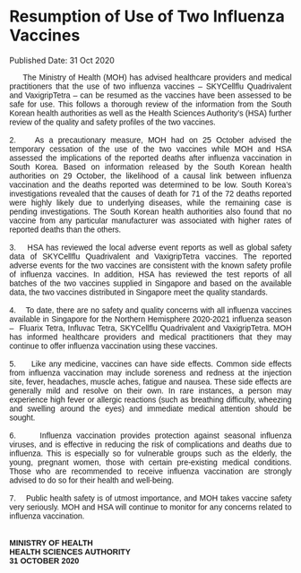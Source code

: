 <html>
    <meta http-equiv="Content-Type" content="text/html; charset=utf-8"/>
    <meta charset="utf-8"/>
    <title>Resumption of Use of Two Influenza Vaccines</title>
    <body><h1>Resumption of Use of Two Influenza Vaccines</h1>
    <p>Published Date: 31 Oct 2020</p> <p style="text-align: justify;"><span style="font-family: Arial;"><span style="font-size: 14px;">&nbsp; &nbsp; &nbsp;The Ministry of Health (MOH) has advised healthcare providers and medical practitioners that the use of two influenza vaccines – SKYCellflu Quadrivalent and VaxigripTetra – can be resumed as the vaccines have been assessed to be safe for use. This follows a thorough review of the information from the South Korean health authorities as well as the Health Sciences Authority’s (HSA) further review of the quality and safety profiles of the two vaccines.<br><br>2.&nbsp; &nbsp; As a precautionary measure, MOH had on 25 October advised the temporary cessation of the use of the two vaccines while MOH and HSA assessed the implications of the reported deaths after influenza vaccination in South Korea. Based on information released by the South Korean health authorities on 29 October, the likelihood of a causal link between influenza vaccination and the deaths reported was determined to be low. South Korea’s investigations revealed that the causes of death for 71 of the 72 deaths reported were highly likely due to underlying diseases, while the remaining case is pending investigations. The South Korean health authorities also found that no vaccine from any particular manufacturer was associated with higher rates of reported deaths than the others.&nbsp;<br><br>3.&nbsp; &nbsp; HSA has reviewed the local adverse event reports as well as global safety data of SKYCellflu Quadrivalent and VaxigripTetra vaccines. The reported adverse events for the two vaccines are consistent with the known safety profile of influenza vaccines. In addition, HSA has reviewed the test reports of all batches of the two vaccines supplied in Singapore and based on the available data, the two vaccines distributed in Singapore meet the quality standards.<br><br>4.&nbsp; &nbsp; To date, there are no safety and quality concerns with all influenza vaccines available in Singapore for the Northern Hemisphere 2020-2021 influenza season –&nbsp; Fluarix Tetra, Influvac Tetra, SKYCellflu Quadrivalent and VaxigripTetra. MOH has informed healthcare providers and medical practitioners that they may continue to offer influenza vaccination using these vaccines.&nbsp;<br><br>5.&nbsp; &nbsp; &nbsp;Like any medicine, vaccines can have side effects. Common side effects from influenza vaccination may include soreness and redness at the injection site, fever, headaches, muscle aches, fatigue and nausea. These side effects are generally mild and resolve on their own. In rare instances, a person may experience high fever or allergic reactions (such as breathing difficulty, wheezing and swelling around the eyes) and immediate medical attention should be sought.<br><br>6.&nbsp; &nbsp; &nbsp;Influenza vaccination provides protection against seasonal influenza viruses, and is effective in reducing the risk of complications and deaths due to influenza. This is especially so for vulnerable groups such as the elderly, the young, pregnant women, those with certain pre-existing medical conditions. Those who are recommended to receive influenza vaccination are strongly advised to do so for their health and well-being.<br><br>7.&nbsp; &nbsp; Public health safety is of utmost importance, and MOH takes vaccine safety very seriously. MOH and HSA will continue to monitor for any concerns related to influenza vaccination.&nbsp;<br><br><br><strong>MINISTRY OF HEALTH&nbsp;<br>HEALTH SCIENCES AUTHORITY<br>31 OCTOBER 2020</strong></span></span></p></body>
</html>